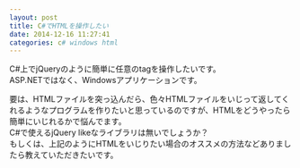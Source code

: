 ```yaml
---
layout: post
title: C#でHTMLを操作したい
date: 2014-12-16 11:27:41
categories: c# windows html
---
```

<!-- {% raw %} -->
<p>C#上でjQueryのように簡単に任意のtagを操作したいです。<br>
ASP.NETではなく、Windowsアプリケーションです。</p>

<p>要は、HTMLファイルを突っ込んだら、色々HTMLファイルをいじって返してくれるようなプログラムを作りたいと思っているのですが、HTMLをどうやったら簡単にいじれるかで悩んでます。<br>
C#で使えるjQuery likeなライブラリは無いでしょうか？<br>
もしくは、上記のようにHTMLをいじりたい場合のオススメの方法などありましたら教えていただきたいです。</p>
<!-- {% endraw %} -->
